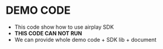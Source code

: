 # DEMO CODE

* This code show how to use airplay SDK  
* **THIS CODE CAN NOT RUN**  
* We can provide whole demo code + SDK lib + document   

